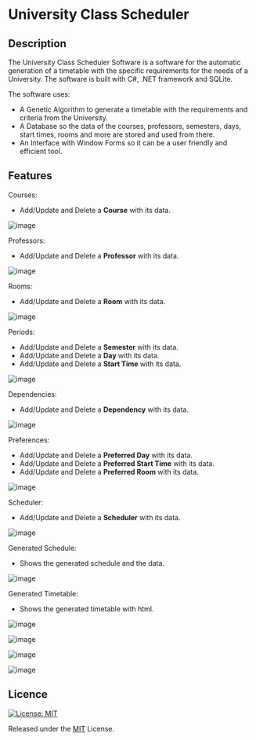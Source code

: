 # University Class Scheduler

## Description
The University Class Scheduler Software is a software for the automatic generation of a timetable with the specific requirements for the needs of a University.
The software is built with C#, .NET framework and SQLite.

The software uses:
 - A Genetic Algorithm to generate a timetable with the requirements and criteria from the University.
 - A Database so the data of the courses, professors, semesters, days, start times, rooms and more are stored and used from there.
 - An Interface with Window Forms so it can be a user friendly and efficient tool.

## Features

Courses:
- Add/Update and Delete a **Course** with its data.

![image](https://github.com/nickarabidis/UniTimetableScheduler/assets/75751845/517b080f-a015-48f9-9fc8-c70540b424eb)

Professors:
- Add/Update and Delete a **Professor** with its data.

![image](https://github.com/nickarabidis/UniTimetableScheduler/assets/75751845/766436c6-cf0d-4f24-a31c-8bab35ee5461)

Rooms:
- Add/Update and Delete a **Room** with its data.

![image](https://github.com/nickarabidis/UniTimetableScheduler/assets/75751845/c26e9492-1508-47f2-8fbd-e93201ffb9f3)

Periods:
- Add/Update and Delete a **Semester** with its data.
- Add/Update and Delete a **Day** with its data.
- Add/Update and Delete a **Start Time** with its data.

![image](https://github.com/nickarabidis/UniTimetableScheduler/assets/75751845/74c57c2d-eb36-498e-ae3b-b2a293f969e9)

Dependencies:
- Add/Update and Delete a **Dependency** with its data.

![image](https://github.com/nickarabidis/UniTimetableScheduler/assets/75751845/dccf2984-5f07-4aa1-9d1e-17546ff359f9)

Preferences:
- Add/Update and Delete a **Preferred Day** with its data.
- Add/Update and Delete a **Preferred Start Time** with its data.
- Add/Update and Delete a **Preferred Room** with its data.

![image](https://github.com/nickarabidis/UniTimetableScheduler/assets/75751845/b0433e78-d76e-49b3-a5f5-6e5af9a3fcd5)

Scheduler:
- Add/Update and Delete a **Scheduler** with its data.

![image](https://github.com/nickarabidis/UniTimetableScheduler/assets/75751845/12376004-6a11-4306-8540-eddf925e1501)

Generated Schedule:
- Shows the generated schedule and the data.

![image](https://github.com/nickarabidis/UniTimetableScheduler/assets/75751845/7adfaa75-b225-4aa4-a9a9-f9b79b80d2c9)

Generated Timetable:
- Shows the generated timetable with html.

![image](https://github.com/nickarabidis/UniTimetableScheduler/assets/75751845/8994995b-a1f5-4365-b7a8-bc1ba7f306ba)

![image](https://github.com/nickarabidis/UniTimetableScheduler/assets/75751845/0981826b-276b-47fc-a8b0-8729b7a3b63c)

![image](https://github.com/nickarabidis/UniTimetableScheduler/assets/75751845/469a4d24-3b5b-490a-9ee0-9ab76c63c1cc)

![image](https://github.com/nickarabidis/UniTimetableScheduler/assets/75751845/ef68b0e3-82f0-46e0-b6f0-153c2941e91e)

## Licence
[![License: MIT](https://img.shields.io/badge/License-MIT-yellow.svg)](https://opensource.org/licenses/MIT)

Released under the [MIT](https://github.com/nickarabidis/UniTimetableScheduler/blob/main/LICENSE) License.
